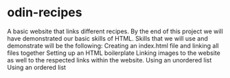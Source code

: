 # odin-recipes
A basic website that links different recipes.
By the end of this project we will have demonstrated our basic skills of HTML. 
Skills that we will use and demonstrate will be the following: 
Creating an index.html file and linking all files together
Setting up an HTML boilerplate
Linking images to the website as well to the respected links within the website.
Using an unordered list 
Using an ordered list